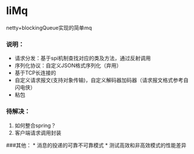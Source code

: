 # liMq
netty+blockingQueue实现的简单mq

### 说明：
  * 请求分发：基于spi机制查找对应的类及方法，通过反射调用
  * 序列化协议：自定义JSON格式序列化（弃用）
  * 基于TCP长连接的
  * 自定义请求报文(支持对象传输)，自定义解码器加码器（请求报文格式参考自闪电侠）
  * 粘包
   
### 待解决：
   1. 如何整合spring？
   2. 客户端请求调用封装 
    
   
###其他：
    * 消息的投递的可靠不可靠模式
    * 测试高效和非高效模式的性能差异


 